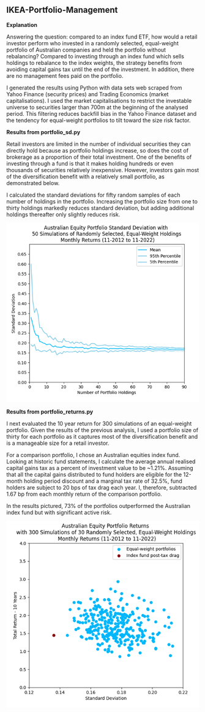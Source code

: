 ## IKEA-Portfolio-Management

**Explanation**

Answering the question: compared to an index fund ETF, how would a retail investor perform who invested in a randomly selected, equal-weight portfolio of Australian companies and held the portfolio without rebalancing? Compared to investing through an index fund which sells holdings to rebalance to the index weights, the strategy benefits from avoiding capital gains tax until the end of the investment. In addition, there are no management fees paid on the portfolio.

I generated the results using Python with data sets web scraped from Yahoo Finance (security prices) and Trading Economics (market capitalisations). I used the market capitalisations to restrict the investable universe to securities larger than 700m at the beginning of the analysed period. This filtering reduces backfill bias in the Yahoo Finance dataset and the tendency for equal-weight portfolios to tilt toward the size risk factor.

**Results from portfolio_sd.py**

Retail investors are limited in the number of individual securities they can directly hold because as portfolio holdings increase, so does the cost of brokerage as a proportion of their total investment. One of the benefits of investing through a fund is that it makes holding hundreds or even thousands of securities relatively inexpensive. However, investors gain most of the diversification benefit with a relatively small portfolio, as demonstrated below. 

I calculated the standard deviations for fifty random samples of each number of holdings in the portfolio. Increasing the portfolio size from one to thirty holdings markedly reduces standard deviation, but adding additional holdings thereafter only slightly reduces risk. 

![](image1.png)

**Results from portfolio_returns.py**

I next evaluated the 10 year return for 300 simulations of an equal-weight portfolio.  Given the results of the previous analysis, I used a portfolio size of thirty for each portfolio as it captures most of the diversification benefit and is a manageable size for a retail investor. 

For a comparison portfolio, I chose an Australian equities index fund. Looking at historic fund statements, I calculate the average annual realised capital gains tax as a percent of investment value to be ~1.21%. Assuming that all the capital gains distributed to fund holders are eligible for the 12-month holding period discount and a marginal tax rate of 32.5%, fund holders are subject to 20 bps of tax drag each year. I, therefore, subtracted 1.67 bp from each monthly return of the comparison portfolio. 

In the results pictured, 73% of the portfolios outperformed the Australian index fund but with significant active risk. 

![](image2.png)
